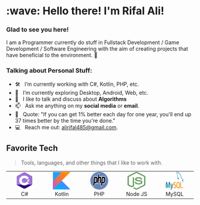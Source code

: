 <h1 align="left" id="revalt-title">:wave: Hello there! I'm Rifal Ali!</h1>

### Glad to see you here! &nbsp;

I am a Programmer currently do stuff in Fullstack Development / Game Development / Software Engineering with the aim of creating projects that have beneficial to the environment. 🚀

### Talking about Personal Stuff:

- 🛠 &nbsp; I’m currently working with C#, Kotlin, PHP, etc.
- 🚀 &nbsp; I’m currently exploring Desktop, Android, Web, etc.
- :speech_balloon: &nbsp; I like to talk and discuss about **Algorithms**
- 📫 &nbsp; Ask me anything on my **social media** or **email**.
- 👾 &nbsp; Quote: "If you can get 1% better each day for one year, you'll end up 37 times better by the time you're done."
- :computer: &nbsp; Reach me out: alirifal485@gmail.com.

<h2 align="left" id="revalt-tech">Favorite Tech</h2>

> Tools, languages, and other things that I like to work with.

<table>
  <tr>
    <td align="center" width="96">
      <a href="#revalt-tech">
        <img src="./img/csharp.svg" width="48" height="48" alt="C#" />
      </a>
      <br>C#
    </td>
    <td align="center" width="96">
      <a href="#revalt-tech">
        <img src="./img/kotlin.svg" width="48" height="48" alt="Kotlin" />
      </a>
      <br>Kotlin
    </td>
    <td align="center" width="96">
      <a href="#revalt-tech">
        <img src="./img/php.svg" width="48" height="48" alt="PHP" />
      </a>
      <br>PHP
    </td>
    <td align="center" width="96">
      <a href="#revalt-tech">
        <img src="./img/nodejs.svg" width="48" height="48" alt="NodeJS" />
      </a>
      <br>Node JS
    </td>
    <td align="center" width="96">
      <a href="#revalt-tech" >
        <img src="./img/mysql.svg" width="48" height="48" alt="MySQL" />
      </a>
      <br>MySQL
    </td>
  </tr>
</table>

